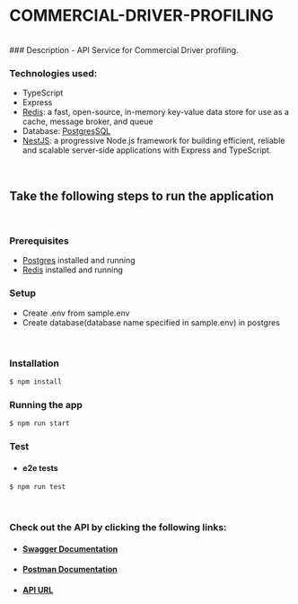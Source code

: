 # **COMMERCIAL-DRIVER-PROFILING**

<br/>
### Description
- API Service for  Commercial Driver profiling.

<br/>

### Technologies used:
- TypeScript
- Express
- [Redis](https://redis.io/): a fast, open-source, in-memory key-value data store for use as a cache, message broker, and queue
- Database: [PostgresSQL](https://www.postgresql.org/)
- [NestJS](https://nestjs.com/): a progressive Node.js framework for building efficient, reliable and scalable server-side applications with Express and TypeScript.



<br />

## Take the following steps to run the application

<br />

### Prerequisites
- <a href="https://www.postgresql.org/download/" target="blank">Postgres</a> installed and running
- <a href="https://redis.io/download" target="blank">Redis</a> installed and running

### Setup
- Create .env from sample.env
- Create database(database name specified in sample.env) in postgres

<br />

### Installation
```bash
$ npm install
```
### Running the app

```bash
$ npm run start
```

### Test
- #### e2e tests
```bash
$ npm run test
```
<br/>

### Check out the API by clicking the following links:
- #### [Swagger Documentation]()
- #### [Postman Documentation](https://documenter.getpostman.com/view/3166095/TzJpjLYZ)
- #### [API URL]()
<br />

